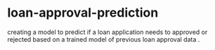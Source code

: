 # loan-approval-prediction
 creating a model to predict if a loan application needs to approved or rejected based on a trained model of previous loan approval data .
